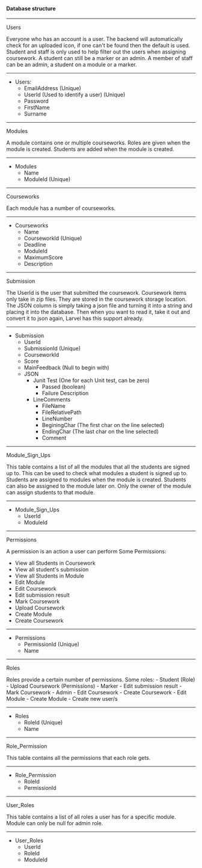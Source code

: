 #### Database structure

----

Users

Everyone who has an account is a user. The backend will automatically check for an uploaded icon, if one can't be found then the default is used. Student and staff is only used to help filter out the users when assigning coursework. A student can still be a marker or an admin. A member of staff can be an admin, a student on a module or a marker.

----

- Users:
	- EmailAddress (Unique)
	- UserId (Used to identify a user) (Unique)
	- Password
	- FirstName
	- Surname

----

Modules

A module contains one or multiple courseworks. Roles are given when the module is created. Students are added when the module is created.

----

- Modules
	- Name
	- ModuleId (Unique)

----

Courseworks

Each module has a number of courseworks.

----

- Courseworks
	- Name
	- CourseworkId (Unique)
	- Deadline
	- ModuleId
	- MaximumScore
	- Description

----

Submission

The UserId is the user that submitted the coursework. Coursework items only take in zip files. They are stored in the coursework storage location. The JSON column is simply taking a json file and turning it into a string and placing it into the database. Then when you want to read it, take it out and convert it to json again, Larvel has this support already.

----

- Submission
	- UserId
	- SubmissionId (Unique)
	- CourseworkId
	- Score
	- MainFeedback (Null to begin with)
	- JSON
		- Junit Test (One for each Unit test, can be zero)
			- Passed (boolean)
			- Failure Description
		- LineComments
			- FileName
			- FileRelativePath
			- LineNumber
			- BeginingChar (The first char on the line selected)
			- EndingChar (The last char on the line selected)
			- Comment

----

Module_Sign_Ups

This table contains a list of all the modules that all the students are signed up to.
This can be used to check what modules a student is signed up to. Students are assigned to modules when the module is created. Students can also be assigned to the module later on. Only the owner of the module can assign students to that module.

----

- Module_Sign_Ups
	- UserId
	- ModuleId

----

Permissions

A permission is an action a user can perform
Some Permissions:
- View all Students in Coursework
- View all student's submission
- View all Students in Module
- Edit Module
- Edit Coursework
- Edit submission result
- Mark Coursework
- Upload Coursework
- Create Module
- Create Coursework

----

- Permissions
	- PermissionId (Unique)
	- Name

----

Roles

Roles provide a certain number of permissions.
Some roles:
	- Student (Role)
		- Upload Coursework (Permissions)
	- Marker
		- Edit submission result
		- Mark Coursework
	- Admin
		- Edit Coursework
		- Create Coursework
		- Edit Module
		- Create Module
		- Create new user/s

----

- Roles
	- RoleId (Unique)
	- Name

----

Role_Permission

This table contains all the permissions that each role gets.

----

- Role_Permission
	- RoleId
	- PermissionId

----

User_Roles

This table contains a list of all roles a user has for a specific module.
Module can only be null for admin role. 

----

- User_Roles
	- UserId
	- RoleId
	- ModuleId